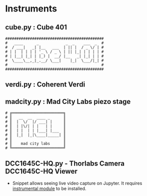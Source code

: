 # Instruments
## cube.py : Cube 401
```
############################################
#   ____      _            _  _    ___  _  #
#  / ___|   _| |__   ___  | || |  / _ \/ | #
# | |  | | | | '_ \ / _ \ | || |_| | | | | #
# | |__| |_| | |_) |  __/ |__   _| |_| | | #
#  \____\__,_|_.__/ \___|    |_|  \___/|_| #
#                                          #
############################################
```
## verdi.py : Coherent Verdi

## madcity.py : Mad City Labs piezo stage
```
# ╔═══════════════════════╗
# ║   __  __  ____ _      ║
# ║  |  \/  |/ ___| |     ║
# ║  | |\/| | |   | |     ║
# ║  | |  | | |___| |___  ║
# ║  |_|  |_|\____|_____| ║
# ║                       ║
# ║    mad city labs      ║
# ╚═══════════════════════╝
```

## DCC1645C-HQ.py - Thorlabs Camera DCC1645C-HQ Viewer
+ Snippet allows seeing live video capture on Jupyter. It requires [instrumental module](https://github.com/mabuchilab/Instrumental) to be installed.
